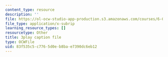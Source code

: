 ```yaml
---
content_type: resource
description: ''
file: https://ol-ocw-studio-app-production.s3.amazonaws.com/courses/6-01sc-introduction-to-electrical-engineering-and-computer-science-i-spring-2011/83f535c5c7765d0eb8bae7390dc6eb12_8FWfmvj3HYw.vtt
file_type: application/x-subrip
learning_resource_types: []
resourcetype: Other
title: 3play caption file
type: OCWFile
uid: 83f535c5-c776-5d0e-b8ba-e7390dc6eb12
---
```

